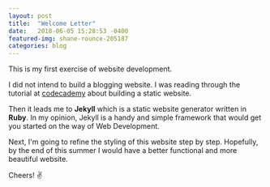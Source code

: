 ```yaml
---
layout: post
title:  "Welcome Letter"
date:   2018-06-05 15:28:53 -0400
featured-img: shane-rounce-205187
categories: blog
---
```

This is my first exercise of website development.  

I did not intend to build a blogging website. I was reading through the tutorial at [codecademy](https://www.codecademy.com/) about building a static website.  

Then it leads me to **Jekyll** which is a static website generator written in **Ruby**. In my opinion, Jekyll is a handy and simple framework that would get you started on the way of Web Development.  

Next, I'm going to refine the styling of this website step by step. Hopefully, by the end of this summer I would have a better functional and more beautiful website.  

Cheers!   &#9996;
